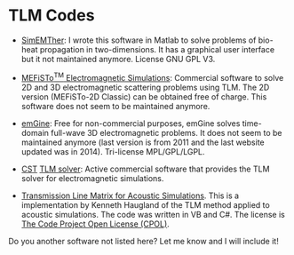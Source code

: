 # TLM Codes

* [SimEMTher](https://github.com/hugomilan/SimEMTher): I wrote this software in Matlab to solve problems of bio-heat propagation in two-dimensions. It has a graphical user interface but it not maintained anymore. License GNU GPL V3.

* [MEFiSTo<sup>TM</sup> Electromagnetic Simulations](http://www.faustcorp.com/): Commercial software to solve 2D and 3D electromagnetic scattering problems using TLM. The 2D version (MEFiSTo-2D Classic) can be obtained free of charge. This software does not seem to be maintained anymore.

* [emGine](http://www.petr-lorenz.com/emgine/index.php?option=com_content&view=article&id=44&Itemid=53): Free for non-commercial purposes, emGine solves time-domain full-wave 3D electromagnetic problems. It does not seem to be maintained anymore (last version is from 2011 and the last website updated was in 2014). Tri-license MPL/GPL/LGPL.

* [CST](https://www.cst.com/) [TLM solver](https://www.cst.com/products/cstmws/Solvers/TLM-Solver): Active commercial software that provides the TLM solver for electromagnetic simulations.

* [Transmission Line Matrix for Acoustic Simulations](https://www.codeproject.com/articles/661257/transmission-line-matrix-for-acoustic-simulations). This is a implementation by Kenneth Haugland of the TLM method applied to acoustic simulations. The code was written in VB and C#. The license is [The Code Project Open License (CPOL)](https://www.codeproject.com/info/cpol10.aspx).

Do you another software not listed here? Let me know and I will include it!